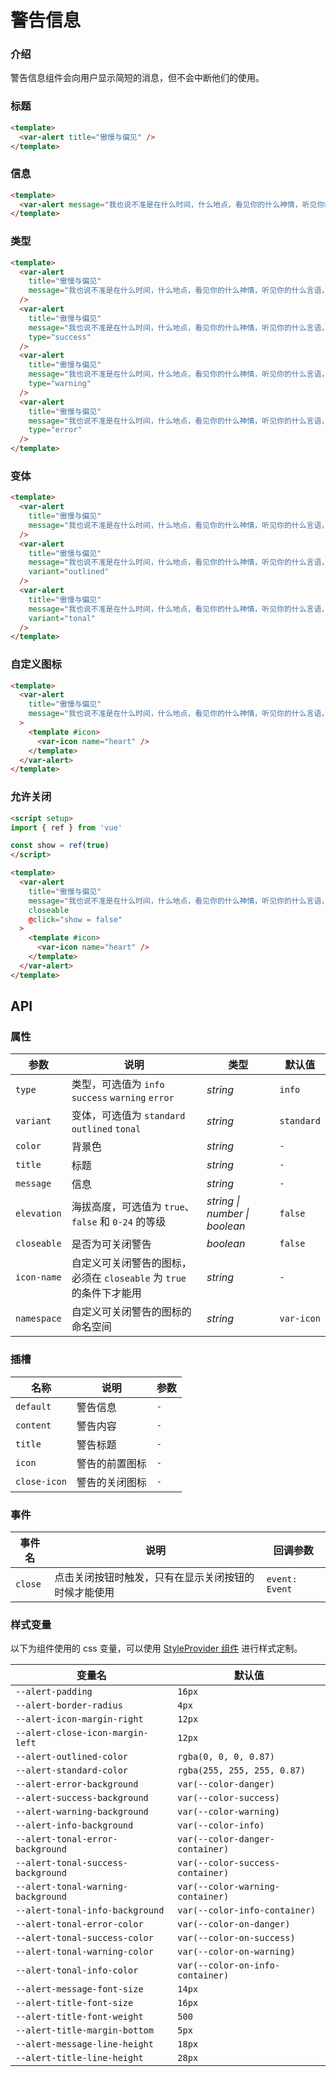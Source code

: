 # 警告信息

### 介绍

警告信息组件会向用户显示简短的消息，但不会中断他们的使用。

### 标题

```html
<template>
  <var-alert title="傲慢与偏见" />
</template>
```

### 信息

```html
<template>
  <var-alert message="我也说不准是在什么时间，什么地点，看见你的什么神情，听见你的什么言语，便开始爱上了你。" />
</template>
```

### 类型

```html
<template>
  <var-alert 
    title="傲慢与偏见" 
    message="我也说不准是在什么时间，什么地点，看见你的什么神情，听见你的什么言语，便开始爱上了你。"
  />
  <var-alert 
    title="傲慢与偏见" 
    message="我也说不准是在什么时间，什么地点，看见你的什么神情，听见你的什么言语，便开始爱上了你。"
    type="success"
  />
  <var-alert 
    title="傲慢与偏见" 
    message="我也说不准是在什么时间，什么地点，看见你的什么神情，听见你的什么言语，便开始爱上了你。"
    type="warning"
  />
  <var-alert 
    title="傲慢与偏见" 
    message="我也说不准是在什么时间，什么地点，看见你的什么神情，听见你的什么言语，便开始爱上了你。"
    type="error"
  />
</template>
```

### 变体

```html
<template>
  <var-alert 
    title="傲慢与偏见" 
    message="我也说不准是在什么时间，什么地点，看见你的什么神情，听见你的什么言语，便开始爱上了你。"
  />
  <var-alert 
    title="傲慢与偏见" 
    message="我也说不准是在什么时间，什么地点，看见你的什么神情，听见你的什么言语，便开始爱上了你。"
    variant="outlined"
  />
  <var-alert 
    title="傲慢与偏见" 
    message="我也说不准是在什么时间，什么地点，看见你的什么神情，听见你的什么言语，便开始爱上了你。"
    variant="tonal"
  />
</template>
```

### 自定义图标

```html
<template>
  <var-alert 
    title="傲慢与偏见" 
    message="我也说不准是在什么时间，什么地点，看见你的什么神情，听见你的什么言语，便开始爱上了你。"
  >
    <template #icon>
      <var-icon name="heart" />
    </template>
  </var-alert>
</template>
```

### 允许关闭

```html
<script setup>
import { ref } from 'vue'

const show = ref(true)
</script>

<template>
  <var-alert 
    title="傲慢与偏见" 
    message="我也说不准是在什么时间，什么地点，看见你的什么神情，听见你的什么言语，便开始爱上了你。"
    closeable
    @click="show = false"
  >
    <template #icon>
      <var-icon name="heart" />
    </template>
  </var-alert>
</template>
```

## API

### 属性

| 参数          | 说明 | 类型 | 默认值 |
|-------------| ---- | ---- | ---- |
| `type`      | 类型，可选值为 `info` `success` `warning` `error` | _string_ | `info` |
| `variant`      | 变体，可选值为 `standard` `outlined` `tonal` | _string_ | `standard` |
| `color` | 背景色 | _string_ | `-` |
| `title` | 标题 | _string_ | `-` |
| `message`  | 信息 | _string_ | `-` |
| `elevation`  | 海拔高度，可选值为 `true`、`false` 和 `0-24` 的等级  | _string \| number \| boolean_ | `false`  |
| `closeable` | 是否为可关闭警告 | _boolean_ | `false` |
| `icon-name` | 自定义可关闭警告的图标，必须在 `closeable` 为 `true` 的条件下才能用 | _string_ | `-` |
| `namespace` | 自定义可关闭警告的图标的命名空间 | _string_ | `var-icon` |

### 插槽

| 名称 | 说明 | 参数 |
| ---- | ---- | ----|
| `default` | 警告信息 | `-` |
| `content` | 警告内容 | `-` |
| `title`   | 警告标题 | `-` |
| `icon` | 警告的前置图标 | `-` |
| `close-icon`   | 警告的关闭图标 | `-` |

### 事件

| 事件名 | 说明 | 回调参数 |
| ---- | ---- | ---- |
| `close` | 点击关闭按钮时触发，只有在显示关闭按钮的时候才能使用 | `event: Event`  |

### 样式变量

以下为组件使用的 css 变量，可以使用 [StyleProvider 组件](#/zh-CN/style-provider) 进行样式定制。

| 变量名                         | 默认值 |
|-----------------------------  | ---   |
| `--alert-padding` | `16px` |
| `--alert-border-radius` | `4px` |
| `--alert-icon-margin-right` | `12px` |
| `--alert-close-icon-margin-left` | `12px` |
| `--alert-outlined-color` | `rgba(0, 0, 0, 0.87)` |
| `--alert-standard-color` | `rgba(255, 255, 255, 0.87)` |
| `--alert-error-background` | `var(--color-danger)` |
| `--alert-success-background` | `var(--color-success)` |
| `--alert-warning-background` | `var(--color-warning)` |
| `--alert-info-background` | `var(--color-info)` |
| `--alert-tonal-error-background`| `var(--color-danger-container)` |
| `--alert-tonal-success-background`| `var(--color-success-container)` |
| `--alert-tonal-warning-background`| `var(--color-warning-container)` |
| `--alert-tonal-info-background`| `var(--color-info-container)` |
| `--alert-tonal-error-color`| `var(--color-on-danger)` |
| `--alert-tonal-success-color`| `var(--color-on-success)` |
| `--alert-tonal-warning-color`| `var(--color-on-warning)` |
| `--alert-tonal-info-color`| `var(--color-on-info-container)` |
| `--alert-message-font-size` | `14px` |
| `--alert-title-font-size` | `16px` |
| `--alert-title-font-weight` | `500` |
| `--alert-title-margin-bottom` | `5px` |
| `--alert-message-line-height`| `18px` |
| `--alert-title-line-height`| `28px` |
